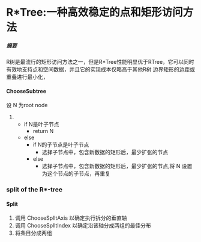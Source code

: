 # 

# R*Tree:一种高效稳定的点和矩形访问方法
##### 摘要
R树是最流行的矩形访问方法之一，但是R*Tree性能明显优于RTree，它可以同时有效地支持点和空间数据，并且它的实现成本仅略高于其他R树
 边界矩形的边距或重叠进行最小化，
#### ChooseSubtree
设 N 为root node
1. - if N是叶子节点
      - return N
   - else 
     - if N的子节点是叶子节点
       - 选择子节点中，包含新数据的矩形后，最少扩张的节点
     - else
       -  选择子节点中，包含新数据的矩形后，最少扩张的节点,将 N 设置为这个节点的子节点，再重复
### split of the R*-tree
#### Split
1. 调用 ChooseSplltAxis 以确定执行拆分的垂直轴
2. 调用 ChooseSplltIndex 以确定沿该轴分成两组的最佳分布
3. 将条目分成两组
